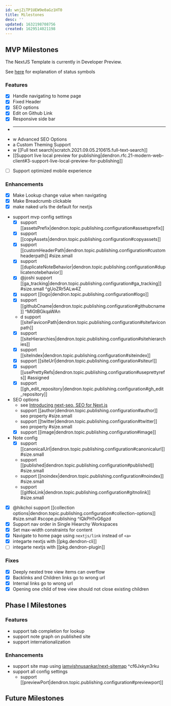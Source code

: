 ```yaml
---
id: wnjZiTP1UEW9e0aGz1HT0
title: Milestones
desc: ''
updated: 1632198708756
created: 1629514021198
---
```


## MVP Milestones

The NextJS Template is currently in Developer Preview. 

See [here](https://handbook.dendron.so/notes/0292b34e-47eb-4499-8f49-d9891accdb3d.html) for explanation of status symbols

### Features
- [x] Handle navigating to home page
- [x] Fixed Header
- [x] SEO options
- [x] Edit on Github Link
- [x] Responsive side bar 
- ***
- w Advanced SEO Options 
- a Custom Theming Support
- w [[Full text search|scratch.2021.09.05.210615.full-text-search]]
-   [[Support live local preview for publishing|dendron.rfc.21-modern-web-client#3-support-live-local-preview-for-publishing]]
- [ ] Support optimized mobile experience

### Enhancements
- [x] Make Lookup change value when navigating
- [x] Make Breadcrumb clickable 
- [x] make naked urls the default for nextjs
- support mvp config settings
  - [x] support [[assetsPrefix|dendron.topic.publishing.configuration#assetsprefix]]
  - [x] support [[copyAssets|dendron.topic.publishing.configuration#copyassets]]
  - [x] support [[customHeaderPath|dendron.topic.publishing.configuration#customheaderpath]] #size.small 
  - [x] support [[duplicateNoteBehavior|dendron.topic.publishing.configuration#duplicatenotebehavior]]
  - [x] @joshi support [[ga_tracking|dendron.topic.publishing.configuration#ga_tracking]] #size.small   ^gUoZRr5ALw4Z 
  - [x] support [[logo|dendron.topic.publishing.configuration#logo]]
  - [x] support [[githubCname|dendron.topic.publishing.configuration#githubcname]] ^MlGtBGkqaWAn
  - d support [[siteFaviconPath|dendron.topic.publishing.configuration#sitefaviconpath]]
  - [x] support [[siteHierarchies|dendron.topic.publishing.configuration#sitehierarchies]]
  - [x] support [[siteIndex|dendron.topic.publishing.configuration#siteindex]]
  - [x] support [[siteUrl|dendron.topic.publishing.configuration#siteurl]]
  - [x] support [[usePrettyRefs|dendron.topic.publishing.configuration#useprettyrefs]] #assigned
  - [x] support [[gh_edit_repository|dendron.topic.publishing.configuration#gh_edit_repository]]
- SEO options
  - see [Introducing next-seo, SEO for Next.js](https://www.garymeehan.ie/blog/seo-in-nextjs-with-next-seo)
  -   support [[author|dendron.topic.publishing.configuration#author]] seo property #size.small
  -   support [[twitter|dendron.topic.publishing.configuration#twitter]] seo property #size.small
  - [x] support [[image|dendron.topic.publishing.configuration#image]]
- Note config
  - [x] support [[canonicalUrl|dendron.topic.publishing.configuration#canonicalurl]] #size.small
  -   support [[published|dendron.topic.publishing.configuration#published]] #size.small
  -   support [[noindex|dendron.topic.publishing.configuration#noindex]] #size.small
  -   support [[gitNoLink|dendron.topic.publishing.configuration#gitnolink]] #size.small
- [x] @hikchoi support [[collection options|dendron.topic.publishing.configuration#collection-options]] #size.small #scope.publishing ^lQkPH1vG6gzd
- [x] Support nav order in Single Hiearchy Workspaces
- [x] Set max-width constraints for content 
- [x] Navigate to home page using `nextjs/link` instead of `<a>` 
- [x] integarte nextjs with [[pkg.dendron-cli]] 
- [ ] integarte nextjs with [[pkg.dendron-plugin]]

### Fixes
- [x] Deeply nested tree view items can overflow 
- [x] Backlinks and Children links go to wrong url 
- [x] Internal links go to wrong url  
- [x] Opening one child of tree view should not close existing children

## Phase I Milestones

### Features
- support tab completion for lookup
- support note graph on published site
- support internationalization

### Enhancements
-   support site map using [iamvishnusankar/next-sitemap](https://github.com/iamvishnusankar/next-sitemap#readme) ^cf6Jxkyn3rku
- support all config settings
  -   support [[previewPort|dendron.topic.publishing.configuration#previewport]]

## Future Milestones